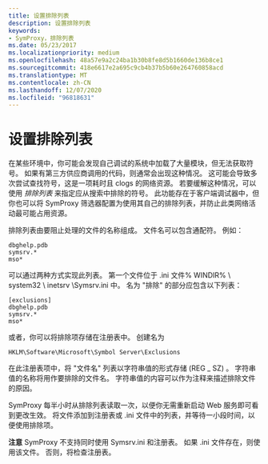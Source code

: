 ```yaml
---
title: 设置排除列表
description: 设置排除列表
keywords:
- SymProxy，排除列表
ms.date: 05/23/2017
ms.localizationpriority: medium
ms.openlocfilehash: 48a57e9a2c24ba1b30b8fe8d5b1660de136b8ce1
ms.sourcegitcommit: 418e6617e2a695c9cb4b37b5b60e264760858acd
ms.translationtype: MT
ms.contentlocale: zh-CN
ms.lasthandoff: 12/07/2020
ms.locfileid: "96818631"
---
```

# <a name="setting-up-exclusion-lists"></a>设置排除列表


在某些环境中，你可能会发现自己调试的系统中加载了大量模块，但无法获取符号。 如果有第三方供应商调用的代码，则通常会出现这种情况。 这可能会导致多次尝试查找符号，这是一项耗时且 clogs 的网络资源。 若要缓解这种情况，可以使用 *排除列表* 来指定应从搜索中排除的符号。 此功能存在于客户端调试器中，但你也可以将 SymProxy 筛选器配置为使用其自己的排除列表，并防止此类网络活动最可能占用资源。

排除列表由要阻止处理的文件的名称组成。 文件名可以包含通配符。 例如：

```console
dbghelp.pdb
symsrv.*
mso*
```

可以通过两种方式实现此列表。 第一个文件位于 .ini 文件% WINDIR% \\ system32 \\ inetsrv \\Symsrv.ini 中。 名为 "排除" 的部分应包含以下列表：

```console
[exclusions]
dbghelp.pdb
symsrv.*
mso*
```

或者，你可以将排除项存储在注册表中。 创建名为

```text
HKLM\Software\Microsoft\Symbol Server\Exclusions
```

在此注册表项中，将 "文件名" 列表以字符串值的形式存储 (REG \_ SZ) 。 字符串值的名称将用作要排除的文件名。 字符串值的内容可以作为注释来描述排除文件的原因。

SymProxy 每半小时从排除列表读取一次，以便你无需重新启动 Web 服务即可看到更改生效。 将文件添加到注册表或 .ini 文件中的列表，并等待一小段时间，以便使用排除项。

**注意**   SymProxy 不支持同时使用 Symsrv.ini 和注册表。 如果 .ini 文件存在，则使用该文件。 否则，将检查注册表。

 

 

 





